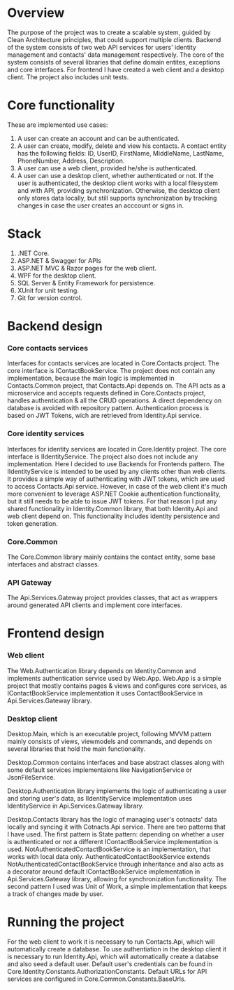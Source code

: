 # Overview
The purpose of the project was to create a scalable system, guided by Clean Architecture principles, that could support multiple clients.
Backend of the system consists of two web API services for users' identity management and contacts' data management respectively.
The core of the system consists of several libraries that define domain entites, exceptions and core interfaces.
For frontend I have created a web client and a desktop client. The project also includes unit tests.

# Core functionality
These are implemented use cases:
1. A user can create an account and can be authenticated.
2. A user can create, modify, delete and view his contacts.
    A contact entity has the following fields: ID, UserID, FirstName, MiddleName, LastName, PhoneNumber, Address, Description.
3. A user can use a web client, provided he/she is authenticated.
4. A user can use a desktop client, whether authenticated or not.
    If the user is authenticated, the desktop client works with a local filesystem and with API, providing synchronization.
    Otherwise, the desktop client only stores data locally, but still supports synchronization by tracking changes
    in case the user creates an acccount or signs in.

# Stack
1. .NET Core.
2. ASP.NET & Swagger for APIs
3. ASP.NET MVC & Razor pages for the web client.
4. WPF for the desktop client.
5. SQL Server & Entity Framework for persistence.
6. XUnit for unit testing.
7. Git for version control.

# Backend design
### Core contacts services
Interfaces for contacts services are located in Core.Contacts project. The core interface is IContactBookService. 
The project does not contain any implementation, because the main logic is implemented in Contacts.Common project, 
that Contacts.Api depends on. 
The API acts as a microservice and accepts requests defined in Core.Contacts project, handles authentication & all the CRUD operations.
A direct dependency on database is avoided with repository pattern.
Authentication process is based on JWT Tokens, wich are retrieved from Identity.Api service.

### Core identity services
Interfaces for identity services are located in Core.Identity project. The core interface is IIdentityService.
The project also does not include any implementation.
Here I decided to use Backends for Frontends pattern. The IIdentityService is intended to be used by any clients other than web clients.
It provides a simple way of authenticating with JWT tokens, which are used to access Contacts.Api service. However, 
in case of the web client it's much more convenient to leverage ASP.NET Cookie authentication functionality, but it still
needs to be able to issue JWT tokens. For that reason I put any shared functionality in Identity.Common library, that both Identity.Api and 
web client depend on. This functionality includes identity persistence and token generation.

### Core.Common
The Core.Common library mainly contains the contact entity, some base interfaces and abstract classes.

### API Gateway
The Api.Services.Gateway project provides classes, that act as wrappers around generated API clients and implement core interfaces.

# Frontend design
### Web client 
The Web.Authentication library depends on Identity.Common and implements authentication service used by Web.App.
Web.App is a simple project that mostly contains pages & views and configures core services, as IContactBookService implementation
it uses ContactBookService in Api.Services.Gateway library.

### Desktop client
Desktop.Main, which is an executable project, following MVVM pattern mainly consists of views, viewmodels and commands, and
depends on several libraries that hold the main functionality.

Desktop.Common contains interfaces and base abstract classes along with some default services implementaions like NavigationService
or JsonFileService.

Desktop.Authentication library implements the logic of authenticating a user and storing user's data, as IIdentityService implementation
uses IdentityService in Api.Services.Gateway library.

Desktop.Contacts library has the logic of managing user's cotnacts' data locally and syncing it with Cotnacts.Api service.
There are two patterns that I have used. The first pattern is State pattern: depending on whether a user is authenticated
or not a different IContactBookService implementation is used. NotAuthenticatedContactBookService is an implementation,
that works with local data only. AuthenticatedContactBookService extends NotAuthenticatedContactBookService through inheritance
and also acts as a decorator around default IContactBookService implementation in Api.Services.Gateway library, allowing
for synchronization functionality.
The second pattern I used was Unit of Work, a simple implementation that keeps a track of changes made by user.

# Running the project
For the web client to work it is necessary to run Contacts.Api, which will automatically create a database.
To use authentiation in the desktop client it is necessary to run Identity.Api, which will automatically create a databse
and also seed a default user. Default user's credentials can be found in  Core.Identity.Constants.AuthorizationConstants.
Default URLs for API services are configured in Core.Common.Constants.BaseUrls.